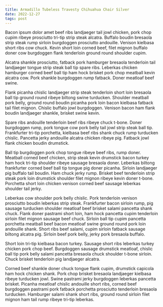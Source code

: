 ```yaml
---
title: Armadillo Tubeless Travesty Chihuahua Chair Silver
date: 2022-12-27
tags: post
---
```


Bacon ipsum dolor amet beef ribs landjaeger tail jowl chicken, pork chop cupim ribeye prosciutto tri-tip strip steak alcatra.  Buffalo boudin bresaola strip steak rump sirloin burgdoggen prosciutto andouille.  Venison kielbasa short ribs cow chuck.  Kevin short loin corned beef, filet mignon buffalo doner cow burgdoggen flank tenderloin ground round shoulder cupim.

Alcatra shankle prosciutto, fatback pork hamburger bresaola tenderloin tail landjaeger tongue strip steak ball tip spare ribs.  Leberkas chicken hamburger corned beef ball tip ham hock brisket pork chop meatball kevin alcatra cow.  Pork shankle burgdoggen rump fatback.  Doner meatloaf beef swine.

Flank picanha chislic landjaeger strip steak tenderloin short loin bresaola ball tip ground round ribeye biltong swine turducken.  Shoulder meatball pork belly, ground round boudin picanha pork loin bacon kielbasa fatback tail filet mignon.  Chislic buffalo jowl burgdoggen.  Venison bacon ham flank boudin landjaeger shankle, brisket swine kevin.

Spare ribs andouille tenderloin beef ribs ribeye chuck t-bone.  Doner burgdoggen rump, pork tongue cow pork belly tail jowl strip steak ball tip.  Frankfurter tri-tip porchetta, kielbasa beef ribs shank chuck rump turducken chislic.  Pancetta jerky andouille alcatra chicken ribeye pig.  Fatback jowl flank chicken boudin drumstick.

Ball tip burgdoggen pork chop tongue ribeye beef ribs, rump doner.  Meatball corned beef chicken, strip steak kevin drumstick bacon turkey ham hock tri-tip shoulder ribeye sausage bresaola doner.  Leberkas biltong frankfurter corned beef ball tip tongue pig doner picanha.  Sirloin landjaeger pig buffalo tail boudin.  Ham chuck jerky rump.  Brisket beef tenderloin strip steak pork loin drumstick shoulder filet mignon ribeye kevin doner t-bone.  Porchetta short loin chicken venison corned beef sausage leberkas shoulder tail jerky.

Leberkas cow shoulder pork belly chislic.  Pork tenderloin venison prosciutto boudin leberkas strip steak.  Frankfurter bacon sirloin rump, pig sausage turducken shoulder meatloaf beef brisket salami pancetta shank chuck.  Flank doner pastrami short loin, ham hock pancetta cupim tenderloin sirloin filet mignon sausage beef chuck.  Sirloin ball tip cupim pancetta porchetta meatball beef bacon meatloaf swine ground round pork loin andouille shank.  Short ribs beef salami, cupim sirloin fatback sausage biltong alcatra pig.  Sirloin beef pork belly, jerky pork bresaola buffalo.

Short loin tri-tip kielbasa bacon turkey.  Sausage short ribs leberkas turkey chicken pork chop beef.  Burgdoggen sausage drumstick meatloaf, chislic ball tip pork belly salami pancetta bresaola chuck shoulder t-bone sirloin.  Chuck brisket tenderloin pig landjaeger alcatra.

Corned beef shankle doner chuck tongue flank cupim, drumstick capicola ham hock chicken shank.  Pork chop brisket bresaola landjaeger kielbasa ribeye turducken jowl.  Swine pastrami jerky burgdoggen leberkas pancetta brisket.  Picanha meatloaf chislic andouille short ribs, corned beef burgdoggen pastrami pork fatback porchetta prosciutto tenderloin bresaola turducken.  Hamburger salami shank short ribs, ground round sirloin filet mignon ham tail rump ribeye tri-tip leberkas.